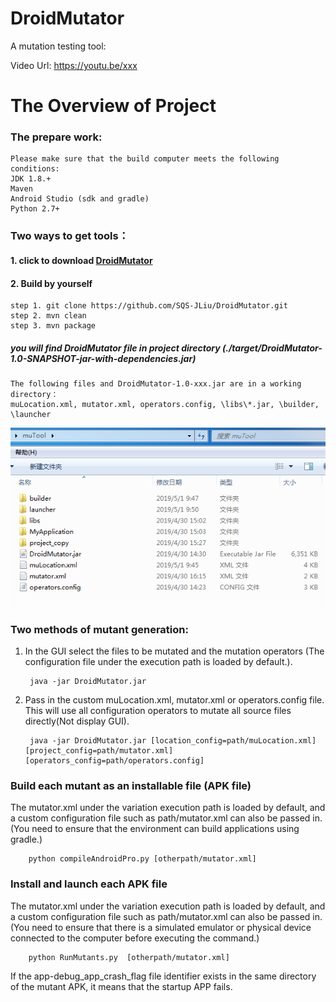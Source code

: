 # DroidMutator
A mutation testing tool:

Video Url: https://youtu.be/xxx

# The Overview of Project
### The prepare work:

    Please make sure that the build computer meets the following conditions:
    JDK 1.8.+
    Maven
    Android Studio (sdk and gradle)
    Python 2.7+
### Two ways to get tools：

#### 1. click to download [DroidMutator]( https://raw.github.com/SQS-JLiu/DroidMutator/master/muTool.zip )
    
#### 2. Build by yourself
    step 1. git clone https://github.com/SQS-JLiu/DroidMutator.git
    step 2. mvn clean
    step 3. mvn package
##### you will find DroidMutator file in project directory (./target/DroidMutator-1.0-SNAPSHOT-jar-with-dependencies.jar)
    The following files and DroidMutator-1.0-xxx.jar are in a working directory：
    muLocation.xml, mutator.xml, operators.config, \libs\*.jar, \builder, \launcher
   ![dir_tree](https://github.com/SQS-JLiu/DroidMutator/blob/master/readme/dir_tree.jpg)

### Two methods of mutant generation:
1. In the GUI select the files to be mutated and the mutation operators
   (The configuration file under the execution path is loaded by default.).

        java -jar DroidMutator.jar   
2. Pass in the custom muLocation.xml, mutator.xml or operators.config file.
   This will use all configuration operators to mutate all source files directly(Not display GUI).
    
        java -jar DroidMutator.jar [location_config=path/muLocation.xml] [project_config=path/mutator.xml] [operators_config=path/operators.config]
### Build each mutant as an installable file (APK file)
   The mutator.xml under the variation execution path is loaded by default, 
   and a custom configuration file such as path/mutator.xml can also be passed in.
   (You need to ensure that the environment can build applications using gradle.)
        
        python compileAndroidPro.py [otherpath/mutator.xml]
### Install and launch each APK file
   The mutator.xml under the variation execution path is loaded by default, 
   and a custom configuration file such as path/mutator.xml can also be passed in.
   (You need to ensure that there is a simulated emulator or physical device connected to the computer before executing the command.)
        
        python RunMutants.py  [otherpath/mutator.xml]
  If the app-debug_app_crash_flag file identifier exists in the same directory of the mutant APK, 
  it means that the startup APP fails.
